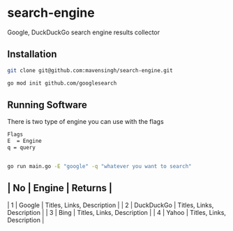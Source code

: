 # search-engine

Google, DuckDuckGo search engine results collector

## Installation

```bash
git clone git@github.com:mavensingh/search-engine.git
```

```bash
go mod init github.com/googlesearch
```

## Running Software

There is two type of engine you can use with the flags

```bash
Flags
E  = Engine
q = query


go run main.go -E "google" -q "whatever you want to search"
```

## | No | Engine | Returns |

| 1 | Google | Titles, Links, Description |
| 2 | DuckDuckGo | Titles, Links, Description |
| 3 | Bing | Titles, Links, Description |
| 4 | Yahoo | Titles, Links, Description |
